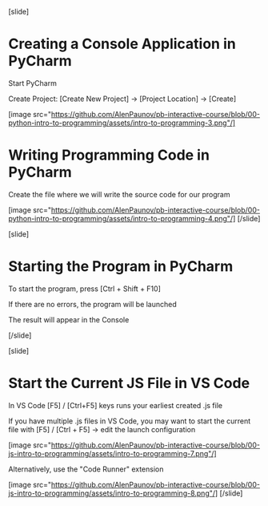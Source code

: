[slide]
# Creating a Console Application in PyCharm
Start PyCharm

Create Project: \[Create New Project\] -> \[Project Location\] -> \[Create\] 


[image src="https://github.com/AlenPaunov/pb-interactive-course/blob/00-python-intro-to-programming/assets/intro-to-programming-3.png"/]

# Writing Programming Code in PyCharm
Create the file where we will write the source code for our program

[image src="https://github.com/AlenPaunov/pb-interactive-course/blob/00-python-intro-to-programming/assets/intro-to-programming-4.png"/]
[/slide]

[slide]
# Starting the Program in PyCharm
To start the program, press \[Ctrl + Shift + F10\]

If there are no errors, the program will be launched

The result will appear in the Console

[/slide]

[slide]
# Start the Current JS File in VS Code
In VS Code \[F5\] / \[Ctrl+F5\] keys runs your earliest created .js file

If you have multiple .js files in VS Code, you may want to start the current file with \[F5\] / \[Ctrl + F5\] -> edit the launch configuration

[image src="https://github.com/AlenPaunov/pb-interactive-course/blob/00-js-intro-to-programming/assets/intro-to-programming-7.png"/]

Alternatively, use the "Code Runner" extension

[image src="https://github.com/AlenPaunov/pb-interactive-course/blob/00-js-intro-to-programming/assets/intro-to-programming-8.png"/]
[/slide]